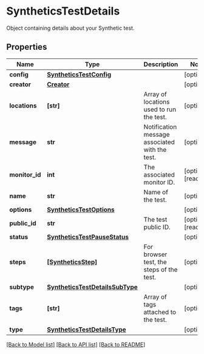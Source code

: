 # SyntheticsTestDetails

Object containing details about your Synthetic test.

## Properties
Name | Type | Description | Notes
------------ | ------------- | ------------- | -------------
**config** | [**SyntheticsTestConfig**](SyntheticsTestConfig.md) |  | [optional] 
**creator** | [**Creator**](Creator.md) |  | [optional] 
**locations** | **[str]** | Array of locations used to run the test. | [optional] 
**message** | **str** | Notification message associated with the test. | [optional] 
**monitor_id** | **int** | The associated monitor ID. | [optional] [readonly] 
**name** | **str** | Name of the test. | [optional] 
**options** | [**SyntheticsTestOptions**](SyntheticsTestOptions.md) |  | [optional] 
**public_id** | **str** | The test public ID. | [optional] [readonly] 
**status** | [**SyntheticsTestPauseStatus**](SyntheticsTestPauseStatus.md) |  | [optional] 
**steps** | [**[SyntheticsStep]**](SyntheticsStep.md) | For browser test, the steps of the test. | [optional] 
**subtype** | [**SyntheticsTestDetailsSubType**](SyntheticsTestDetailsSubType.md) |  | [optional] 
**tags** | **[str]** | Array of tags attached to the test. | [optional] 
**type** | [**SyntheticsTestDetailsType**](SyntheticsTestDetailsType.md) |  | [optional] 

[[Back to Model list]](README.md#documentation-for-models) [[Back to API list]](README.md#documentation-for-api-endpoints) [[Back to README]](README.md)


